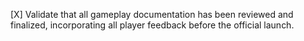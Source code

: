 [X] Validate that all gameplay documentation has been reviewed and finalized, incorporating all player feedback before the official launch.